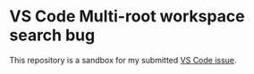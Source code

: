 # VS Code Multi-root workspace search bug

This repository is a sandbox for my submitted [VS Code issue](https://github.com/Microsoft/vscode/issues/65477).